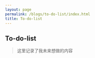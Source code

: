 ```yaml
---
layout: page
permalink: /blogs/to-do-list/index.html
title: To-do-list
---
```


## To-do-list

> 这里记录了我未来想做的内容
